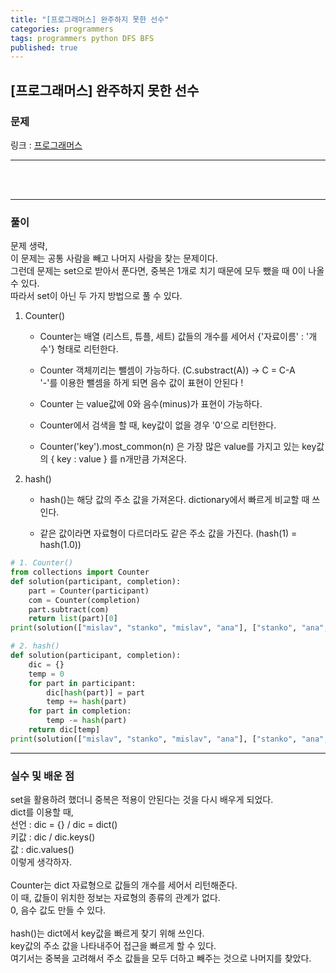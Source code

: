 ```yaml
---
title: "[프로그래머스] 완주하지 못한 선수"
categories: programmers
tags: programmers python DFS BFS
published: true
---
```


## [프로그래머스] 완주하지 못한 선수

### 문제

링크 : [프로그래머스](https://programmers.co.kr/learn/courses/30/lessons/43165)

---

<br/><br/>

---

### 풀이

문제 생략,  
이 문제는 공통 사람을 빼고 나머지 사람을 찾는 문제이다.  
그런데 문제는 set으로 받아서 푼다면, 중복은 1개로 치기 때문에 모두 뺐을 때 0이 나올 수 있다.  
따라서 set이 아닌 두 가지 방법으로 풀 수 있다.

1. Counter()

   - Counter는 배열 (리스트, 튜플, 세트) 값들의 개수를 세어서 {'자료이름' : '개수'} 형태로 리턴한다.

   - Counter 객체끼리는 뺄셈이 가능하다. (C.substract(A)) -> C = C-A  
     '-'를 이용한 뺄셈을 하게 되면 음수 값이 표현이 안된다 !

   - Counter 는 value값에 0와 음수(minus)가 표현이 가능하다.

   - Counter에서 검색을 할 때, key값이 없을 경우 '0'으로 리턴한다.

   - Counter('key').most_common(n) 은 가장 많은 value를 가지고 있는 key값의 { key : value } 를 n개만큼 가져온다.

2. hash()

   - hash()는 해당 값의 주소 값을 가져온다. dictionary에서 빠르게 비교할 때 쓰인다.

   - 같은 값이라면 자료형이 다르더라도 같은 주소 값을 가진다. (hash(1) = hash(1.0))

```python
# 1. Counter()
from collections import Counter
def solution(participant, completion):
    part = Counter(participant)
    com = Counter(completion)
    part.subtract(com)
    return list(part)[0]
print(solution(["mislav", "stanko", "mislav", "ana"], ["stanko", "ana", "mislav"]))
```

```python
# 2. hash()
def solution(participant, completion):
    dic = {}
    temp = 0
    for part in participant:
        dic[hash(part)] = part
        temp += hash(part)
    for part in completion:
        temp -= hash(part)
    return dic[temp]
print(solution(["mislav", "stanko", "mislav", "ana"], ["stanko", "ana", "mislav"]))
```

---

### 실수 및 배운 점

set을 활용하려 했더니 중복은 적용이 안된다는 것을 다시 배우게 되었다.  
dict를 이용할 때,  
선언 : dic = {} / dic = dict()  
키값 : dic / dic.keys()  
값 : dic.values()  
이렇게 생각하자.  
<br>
Counter는 dict 자료형으로 값들의 개수를 세어서 리턴해준다.  
이 때, 값들이 위치한 정보는 자료형의 종류의 관계가 없다.  
0, 음수 값도 만들 수 있다.  
<br>
hash()는 dict에서 key값을 빠르게 찾기 위해 쓰인다.  
key값의 주소 값을 나타내주어 접근을 빠르게 할 수 있다.  
여기서는 중복을 고려해서 주소 값들을 모두 더하고 빼주는 것으로 나머지를 찾았다.
